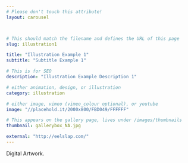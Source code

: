 ```yaml
---
# Please don't touch this attribute!
layout: carousel



# This should match the filename and defines the URL of this page
slug: illustration1

title: "Illustration Example 1"
subtitle: "Subtitle Example 1"

# This is for SEO
description: "Illustration Example Description 1"

# either animation, design, or illustration
category: illustration

# either image, vimeo (vimeo_colour optional), or youtube
image: "//placehold.it/2000x800/FBD049/FFFFFF"

# This appears on the gallery page, lives under /images/thumbnails
thumbnail: gallerybox_NA.jpg

external: "http://eelslap.com/"
---
```


Digital Artwork.